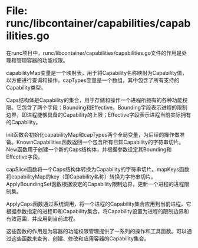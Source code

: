 # File: runc/libcontainer/capabilities/capabilities.go

在runc项目中，runc/libcontainer/capabilities/capabilities.go文件的作用是处理和管理容器的功能权限。

capabilityMap变量是一个映射表，用于将Capability名称映射为Capability值，以方便进行查询和操作。capTypes变量是一个数组，其中包含了所有支持的Capability类型。

Caps结构体是Capability的集合，用于存储和操作一个进程所拥有的各种功能权限。它包含了两个字段：Bounding和Effective。Bounding字段表示进程的限制边界，即进程能够具备的Capability的上限；Effective字段表示进程当前实际拥有的Capability。

init函数会初始化capabilityMap和capTypes两个全局变量，为后续的操作做准备。KnownCapabilities函数返回一个包含所有已知Capability的字符串切片。New函数用于创建一个新的Caps结构体，并根据参数设定其Bounding和Effective字段。

capSlice函数将一个Caps结构体转换为Capability的字符串切片。mapKeys函数将capabilityMap的key（即Capability名称）转换为字符串切片。ApplyBoundingSet函数根据设定的Capability限制边界，更新一个进程的进程限制集。

ApplyCaps函数通过系统调用，将一个进程的Capability集合应用到当前进程。它根据参数指定的进程ID和Capability集合，将Capability设置为进程的限制边界和有效范围，并应用到当前进程。

这些函数的作用是为容器的功能权限管理提供了一系列的操作和工具函数。可以通过这些函数来查询、创建、修改和应用容器的Capability集合。

